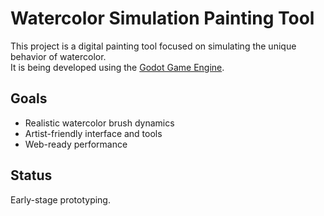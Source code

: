# Watercolor Simulation Painting Tool

This project is a digital painting tool focused on simulating the unique behavior of watercolor.  
It is being developed using the [Godot Game Engine](https://godotengine.org/).

## Goals
- Realistic watercolor brush dynamics
- Artist-friendly interface and tools
- Web-ready performance

## Status
Early-stage prototyping.